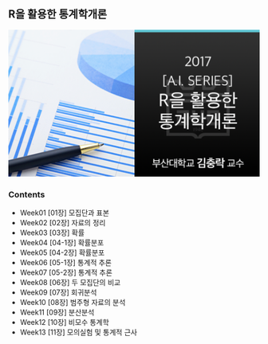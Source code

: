 ## R을 활용한 통계학개론

![lecture](cover.png)


### Contents
- Week01 [01장] 모집단과 표본
- Week02 [02장] 자료의 정리
- Week03 [03장] 확률
- Week04 [04-1장] 확률분포
- Week05 [04-2장] 확률분포
- Week06 [05-1장] 통계적 추론
- Week07 [05-2장] 통계적 추론
- Week08 [06장] 두 모집단의 비교
- Week09 [07장] 회귀분석
- Week10 [08장] 범주형 자료의 분석
- Week11 [09장] 분산분석
- Week12 [10장] 비모수 통계학
- Week13 [11장] 모의실험 및 통계적 근사
